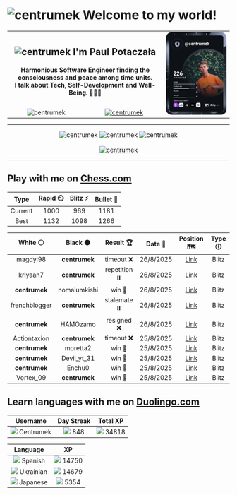 <h1>
  <img
    src="https://emojis.slackmojis.com/emojis/images/1531849430/4246/blob-sunglasses.gif"
    width="30"
    alt="centrumek"
  />
  Welcome to my world!
</h1>

<table>
  <tbody>
    <tr>
      <td align="center" width="70%" colspan="2">
        <h2>
          <img
            src="https://raw.githubusercontent.com/MartinHeinz/MartinHeinz/master/wave.gif"
            width="30px"
            alt="centrumek"
          />
          I'm Paul Potaczała
        </h2>
        <h4>
          Harmonious Software Engineer finding the consciousness and peace among time units.
          <br/>
          I talk about Tech, Self-Development and Well-Being. 🌿🧘🚀
        </h4>
      </td>
      <td width="30%" rowspan="2">
        <a href="https://app.daily.dev/centrumek">
          <img
            src="./devcard.svg"
            alt="centrumek"
          />
        </a>
      </td>
    </tr>
    <tr align="center">
      <td>
        <img
          src="https://komarev.com/ghpvc/?username=centrumek&label=visitors&color=0e75b6&style=flat"
          alt="centrumek"
        >
      </td>
      <td>
        <a href="https://stackoverflow.com/users/14496012/centrumek">
          <img
            src="https://stackoverflow.com/users/flair/14496012.png?theme=dark"
            alt="centrumek"
          >
        </a>
      </td>
    </tr>
  </tbody>
</table>

---
<div align="center">
  <img 
    src="https://github-readme-stats.vercel.app/api?username=centrumek&show_icons=true&count_private=true&theme=dark&hide_border=true&hide=issues,contribs&bg_color=00000000"
    alt="centrumek"
  />
  <img
    src="https://github-readme-stats.vercel.app/api/top-langs/?username=centrumek&layout=compact&hide_border=true&theme=dark&bg_color=00000000&langs_count=6&exclude_repo=air-statistic-app"
    alt="centrumek"
  />
  <img 
    src="https://github-readme-streak-stats.herokuapp.com?user=centrumek&theme=dark&hide_border=true&background=FFFFFF00"
    alt="centrumek"
  />
  <br/>
  <br/>
  <a href="https://www.buymeacoffee.com/centrumek">
    <img
      src="https://cdn.buymeacoffee.com/buttons/v2/default-orange.png"
      height="50"
      width="210"
      alt="centrumek"
    />
  </a>
</div>

---

## Play with me on [Chess.com](https://www.chess.com/member/centrumek)

<div align="center">
<!--START_SECTION:chessStats-->
<!-- Automatically generated with https://github.com/Balastrong/chess-stats-action -->

| Type | Rapid ⏲️ | Blitz ⚡ | Bullet 🔫 |
|:---:|:---:|:---:|:---:|
| Current | 1000 | 969 | 1181 |
| Best | 1132 | 1098 | 1266 |

| White ⚪ | Black ⚫ | Result 🏆 | Date 📅 | Position 🗺️ | Type 🕕 |
|:---:|:---:|:---:|:---:|:---:|:---:|
| magdyi98 | **centrumek** | timeout ❌ | 26/8/2025 | <a href="http://www.ee.unb.ca/cgi-bin/tervo/fen.pl?select=2Q4Q/8/8/1P2K3/4P1P1/1k1B4/8/8 b - - 0 60">Link</a> | Blitz |
| kriyaan7 | **centrumek** | repetition ⏸️ | 26/8/2025 | <a href="http://www.ee.unb.ca/cgi-bin/tervo/fen.pl?select=1n2kbnr/r7/1p1p1p2/p1pPp1p1/2P1P3/1PN1B1Nb/P2QKPq1/R5R1 b k - 9 21">Link</a> | Blitz |
| **centrumek** | nomalumkishi | win 🥇 | 26/8/2025 | <a href="http://www.ee.unb.ca/cgi-bin/tervo/fen.pl?select=8/2k3pp/4pp2/8/4P3/5P2/1K4PP/8 b - - 0 49">Link</a> | Blitz |
| frenchblogger | **centrumek** | stalemate ⏸️ | 26/8/2025 | <a href="http://www.ee.unb.ca/cgi-bin/tervo/fen.pl?select=k7/P4B2/1PP5/2K5/2N5/8/8/8 b - - 0 59">Link</a> | Blitz |
| **centrumek** | HAMOzamo | resigned ❌ | 26/8/2025 | <a href="http://www.ee.unb.ca/cgi-bin/tervo/fen.pl?select=r5k1/5pp1/7p/p2b4/3P2P1/8/5P1P/2B3K1 w - - 1 28">Link</a> | Blitz |
| Actiontaxion | **centrumek** | timeout ❌ | 25/8/2025 | <a href="http://www.ee.unb.ca/cgi-bin/tervo/fen.pl?select=8/1p6/8/p1kR1N2/2P1P3/Pq6/8/5BK1 b - - 5 43">Link</a> | Blitz |
| **centrumek** | moretta2 | win 🥇 | 25/8/2025 | <a href="http://www.ee.unb.ca/cgi-bin/tervo/fen.pl?select=7k/7R/p4Npp/1p6/3P4/1P6/1KP2r1P/8 b - - 3 33">Link</a> | Blitz |
| **centrumek** | Devil_yt_31 | win 🥇 | 25/8/2025 | <a href="http://www.ee.unb.ca/cgi-bin/tervo/fen.pl?select=3NK3/2k3p1/7p/5P1P/p1p5/R3P3/8/8 b - - 0 43">Link</a> | Blitz |
| **centrumek** | Enchu0 | win 🥇 | 25/8/2025 | <a href="http://www.ee.unb.ca/cgi-bin/tervo/fen.pl?select=8/8/4k1R1/8/8/7P/P6K/8 b - - 2 51">Link</a> | Blitz |
| Vortex_09 | **centrumek** | win 🥇 | 25/8/2025 | <a href="http://www.ee.unb.ca/cgi-bin/tervo/fen.pl?select=2k3r1/ppp2p2/8/3PPR2/5B2/P1P5/1P3K2/r5q1 w - - 0 33">Link</a> | Blitz |

<!--END_SECTION:chessStats-->
</div>

## Learn languages with me on [Duolingo.com](https://www.duolingo.com/profile/Centrumek)

<div align="center">
<!--START_SECTION:duolingoStats-->
<!-- Automatically generated with https://github.com/centrumek/duolingo-readme-stats-->

| Username | Day Streak | Total XP |
|:---:|:---:|:---:|
| <img src="https://raw.githubusercontent.com/centrumek/duolingo-readme-stats/main/assets/duolingo.png" height="12"> Centrumek | <img src="https://raw.githubusercontent.com/centrumek/duolingo-readme-stats/main/assets/streakinactive.svg" height="12"> 848 | <img src="https://raw.githubusercontent.com/centrumek/duolingo-readme-stats/main/assets/xp.svg" height="12"> 34818 | <img src="https://raw.githubusercontent.com/centrumek/duolingo-readme-stats/main/assets/xp.svg" height="12"> 0 |

| Language | XP |
|:---:|:---:|
| <img src="https://raw.githubusercontent.com/centrumek/duolingo-readme-stats/main/assets/langs/spanish.svg" height="12"> Spanish | <img src="https://raw.githubusercontent.com/centrumek/duolingo-readme-stats/main/assets/xp.svg" height="12"> 14750 |
| <img src="https://raw.githubusercontent.com/centrumek/duolingo-readme-stats/main/assets/langs/ukrainian.svg" height="12"> Ukrainian | <img src="https://raw.githubusercontent.com/centrumek/duolingo-readme-stats/main/assets/xp.svg" height="12"> 14679 |
| <img src="https://raw.githubusercontent.com/centrumek/duolingo-readme-stats/main/assets/langs/japanese.svg" height="12"> Japanese | <img src="https://raw.githubusercontent.com/centrumek/duolingo-readme-stats/main/assets/xp.svg" height="12"> 5354 |

<!--END_SECTION:duolingoStats-->
</div>
<!--
**centrumek/centrumek** is a ✨ _special_ ✨ repository because its `README.md` (this file) appears on your GitHub profile.

Here are some ideas to get you started:

- 🔭 I’m currently working on ...
- 🌱 I’m currently learning ...
- 👯 I’m looking to collaborate on ...
- 🤔 I’m looking for help with ...
- 💬 Ask me about ...
- 📫 How to reach me: ...
- 😄 Pronouns: ...
- ⚡ Fun fact: ...
-->
